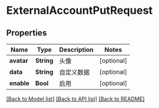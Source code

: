 # ExternalAccountPutRequest

## Properties
Name | Type | Description | Notes
------------ | ------------- | ------------- | -------------
**avatar** | **String** | 头像 | [optional] 
**data** | **String** | 自定义数据 | [optional] 
**enable** | **Bool** | 启用 | [optional] 

[[Back to Model list]](../README.md#documentation-for-models) [[Back to API list]](../README.md#documentation-for-api-endpoints) [[Back to README]](../README.md)


